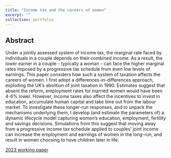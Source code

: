 ```yaml
---
title: "Income tax and the careers of women"
excerpt: ""
collection: portfolio
---
```


## Abstract
Under a jointly assessed system of income tax, the marginal rate faced by individuals in a couple depends on their combined income. As a result, the lower earner in a couple - typically a woman - can face the higher marginal rates imposed by a progressive tax schedule from even low levels of earnings. This paper considers how such a system of taxation affects the careers of women. I first adopt a differences-in-differences approach, exploiting the UK’s abolition of joint taxation in 1990. Estimates suggest that absent the reform, employment rates for married women would have been 4-6% lower. However, income taxes also affect the incentives to invest in education, accumulate human capital and take time out from the labour market. To investigate these longer-run responses, and to unpack the mechanisms underlying them, I develop (and estimate the parameters of) a dynamic lifecycle model capturing women’s education, employment, fertility and savings decisions. Simulations from this suggest that moving away from a progressive income tax schedule applied to couples’ joint income can increase the employment and earnings of women in the long-run, and result in women choosing to have children later in life.

[2023 working paper](/files/2023incometaxes.pdf)
